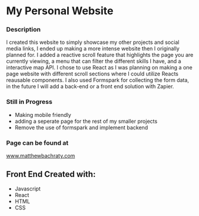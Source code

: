 # My Personal Website

### Description 
I created this website to simply showcase my other projects and social media links, I ended up making a more intense website then I originally planned for. I added a reactive scroll feature that highlights the page you are currently viewing, a menu that can filter the different skills I have, and a interactive map API. I chose to use React as I was planning on making a one page website with different scroll sections where I could utilize Reacts reausable components. I also used Formspark for collecting the form data, in the future I will add a back-end or a front end solution with Zapier.

### Still in Progress
- Making mobile friendly
- adding a seperate page for the rest of my smaller projects
- Remove the use of formspark and implement backend

### Page can be found at

www.matthewbachraty.com


## Front End Created with:
- Javascript
- React
- HTML
- CSS
